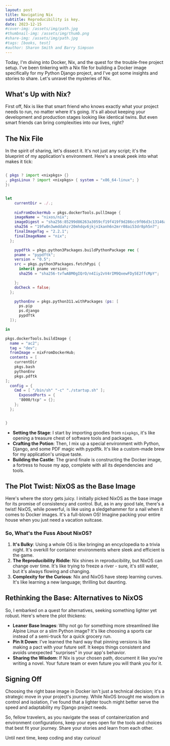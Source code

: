```yaml
---
layout: post
title: Navigating Nix
subtitle: Reproducibility is key.
date: 2023-12-15
#cover-img: /assets/img/path.jpg
#thumbnail-img: /assets/img/thumb.png
#share-img: /assets/img/path.jpg
#tags: [books, test]
#author: Sharon Smith and Barry Simpson
---
```


Today, I'm diving into Docker, Nix, and the quest for the trouble-free project setup. I've been tinkering with a Nix file for building a Docker image specifically for my Python Django project, and I've got some insights and stories to share. Let's unravel the mysteries of Nix.

## What's Up with Nix?

First off, Nix is like that smart friend who knows exactly what your project needs to run, no matter where it's going. It's all about keeping your development and production stages looking like identical twins. But even smart friends can bring complexities into our lives, right?

## The Nix File

In the spirit of sharing, let's dissect it. It's not just any script; it's the blueprint of my application's environment. Here's a sneak peek into what makes it tick:

```nix

{ pkgs ? import <nixpkgs> {} 
, pkgsLinux ? import <nixpkgs> { system = "x86_64-linux"; }
}:


let
    currentDir = ./.;
    
    nixFromDockerHub = pkgs.dockerTools.pullImage {
    imageName = "nixos/nix";
    imageDigest = "sha256:85299d86263a3059cf19f419f9d286cc9f06d3c13146a8ebbb21b3437f598357";
    sha256 = "19fw0n3wmddahzr20mhdqv6jkjn1kanh6n2mrr08ai53dr8ph5n7";
    finalImageTag = "2.2.1";
    finalImageName = "nix";
  };

    pypdftk = pkgs.python3Packages.buildPythonPackage rec {
    pname = "pypdftk";
    version = "0.5";
    src = pkgs.python3Packages.fetchPypi {
      inherit pname version;
      sha256 = "sha256-tvfwABM0gIQrO/n4Iiy2vV4rIM9QxewFDy5E2ffcMpY";

    };
    doCheck = false;
  };

    pythonEnv = pkgs.python311.withPackages (ps: [
      ps.pip
      ps.django
      pypdftk
  ]);

in

pkgs.dockerTools.buildImage {
  name = "ac2";
  tag = "dev";
  fromImage = nixFromDockerHub;
  contents = [ 
	currentDir
	pkgs.bash
	pythonEnv
	pkgs.pdftk
];
  config = {
    Cmd = [ "/bin/sh" "-c" "./startup.sh" ];    
      ExposedPorts = {
      "8000/tcp" = {};
    };
  };


}
```

- **Setting the Stage**: I start by importing goodies from `nixpkgs`, it's like opening a treasure chest of software tools and packages.
- **Crafting the Potion**: Then, I mix up a special environment with Python, Django, and some PDF magic with pypdftk. It's like a custom-made brew for my application's unique taste.
- **Building the Castle**: The grand finale is constructing the Docker image, a fortress to house my app, complete with all its dependencies and tools.

## The Plot Twist: NixOS as the Base Image

Here's where the story gets juicy. I initially picked NixOS as the base image for its promise of consistency and control. But, as in any good tale, there's a twist! NixOS, while powerful, is like using a sledgehammer for a nail when it comes to Docker images. It's a full-blown OS! Imagine packing your entire house when you just need a vacation suitcase.

### So, What's the Fuss About NixOS?

1. **It's Bulky**: Using a whole OS is like bringing an encyclopedia to a trivia night. It's overkill for container environments where sleek and efficient is the game.
2. **The Reproducibility Riddle**: Nix shines in reproducibility, but NixOS can change over time. It's like trying to freeze a river - sure, it's still water, but it's always flowing and changing.
3. **Complexity for the Curious**: Nix and NixOS have steep learning curves. It's like learning a new language; thrilling but daunting.

## Rethinking the Base: Alternatives to NixOS

So, I embarked on a quest for alternatives, seeking something lighter yet robust. Here's where the plot thickens:

- **Leaner Base Images**: Why not go for something more streamlined like Alpine Linux or a slim Python image? It's like choosing a sports car instead of a semi-truck for a quick grocery run.
- **Pin It Down**: I've learned the hard way that pinning versions is like making a pact with your future self. It keeps things consistent and avoids unexpected "surprises" in your app's behavior.
- **Sharing the Wisdom**: If Nix is your chosen path, document it like you're writing a novel. Your future team or even future you will thank you for it.

## Signing Off

Choosing the right base image in Docker isn't just a technical decision; it's a strategic move in your project's journey. While NixOS brought me wisdom in control and isolation, I've found that a lighter touch might better serve the speed and adaptability my Django project needs.

So, fellow travelers, as you navigate the seas of containerization and environment configurations, keep your eyes open for the tools and choices that best fit your journey. Share your stories and learn from each other.

Until next time, keep coding and stay curious!